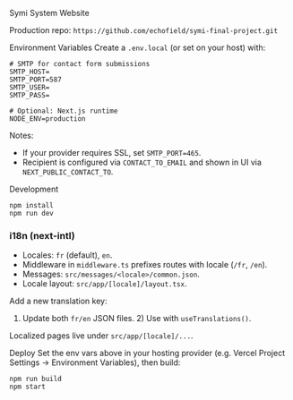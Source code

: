 Symi System Website

Production repo: `https://github.com/echofield/symi-final-project.git`

Environment Variables
Create a `.env.local` (or set on your host) with:

```
# SMTP for contact form submissions
SMTP_HOST=
SMTP_PORT=587
SMTP_USER=
SMTP_PASS=

# Optional: Next.js runtime
NODE_ENV=production
```

Notes:
- If your provider requires SSL, set `SMTP_PORT=465`.
- Recipient is configured via `CONTACT_TO_EMAIL` and shown in UI via `NEXT_PUBLIC_CONTACT_TO`.

Development
```
npm install
npm run dev
```

### i18n (next-intl)

- Locales: `fr` (default), `en`.
- Middleware in `middleware.ts` prefixes routes with locale (`/fr`, `/en`).
- Messages: `src/messages/<locale>/common.json`.
- Locale layout: `src/app/[locale]/layout.tsx`.

Add a new translation key:
1) Update both `fr/en` JSON files. 2) Use with `useTranslations()`.

Localized pages live under `src/app/[locale]/...`.

Deploy
Set the env vars above in your hosting provider (e.g. Vercel Project Settings → Environment Variables), then build:

```
npm run build
npm start
```


